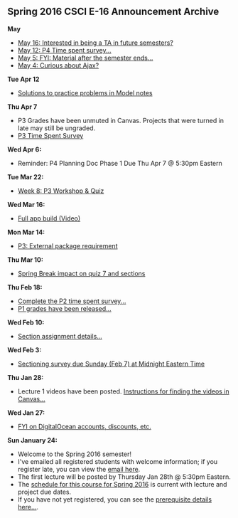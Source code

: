 ## Spring 2016 CSCI E-16 Announcement Archive

**May**
+ [May 16: Interested in being a TA in future semesters?](https://piazza.com/class/ij1mi6jtwxz1js?cid=247)
+ [May 12: P4 Time spent survey...](https://piazza.com/class/ij1mi6jtwxz1js?cid=244)
+ [May 5: FYI: Material after the semester ends...](https://piazza.com/class/ij1mi6jtwxz1js?cid=217)
+ [May 4: Curious about Ajax?](https://piazza.com/class/ij1mi6jtwxz1js?cid=214)

**Tue Apr 12**

+ [Solutions to practice problems in Model notes](https://piazza.com/class/ij1mi6jtwxz1js?cid=184)

**Thu Apr 7**

+ P3 Grades have been unmuted in Canvas. Projects that were turned in late may still be ungraded.
+ [P3 Time Spent Survey](https://piazza.com/class/ij1mi6jtwxz1js?cid=180)

**Wed Apr 6:**

+ Reminder: P4 Planning Doc Phase 1 Due Thu Apr 7 @ 5:30pm Eastern

**Tue Mar 22:**

* [Week 8: P3 Workshop & Quiz](https://piazza.com/class/ij1mi6jtwxz1js?cid=140)

**Wed Mar 16:**

* [Full app build (Video)](https://piazza.com/class/ij1mi6jtwxz1js?cid=135)

**Mon Mar 14:**

* [P3: External package requirement](https://piazza.com/class/ij1mi6jtwxz1js?cid=132)


**Thu Mar 10:**

* [Spring Break impact on quiz 7 and sections](https://piazza.com/class/ij1mi6jtwxz1js?cid=126)


**Thu Feb 18:**

+ [Complete the P2 time spent survey...](https://piazza.com/class/ij1mi6jtwxz1js?cid=81)
+ [P1 grades have been released...](https://piazza.com/class/ij1mi6jtwxz1js?cid=89)

**Wed Feb 10:**

+ [Section assignment details...](https://piazza.com/class/ij1mi6jtwxz1js?cid=51)


**Wed Feb 3:**

+ [Sectioning survey due Sunday (Feb 7) at Midnight Eastern Time](https://piazza.com/class/ij1mi6jtwxz1js?cid=23)

**Thu Jan 28:**

+ Lecture 1 videos have been posted. [Instructions for finding the videos in Canvas...](/Lecture_Videos)

**Wed Jan 27:**

+ <a href='https://piazza.com/class/ij1mi6jtwxz1js?cid=11'>FYI on DigitalOcean accounts, discounts, etc.</a>

**Sun January 24:**

+ Welcome to the Spring 2016 semester!
+ I've emailed all registered students with welcome information; if you register late, you can view the [email here](misc/spring2016-welcome-email.html).
+ The first lecture will be posted by Thursday Jan 28th @ 5:30pm Eastern.
+ The [schedule for this course for Spring 2016](/Spring_2016_Schedule) is current with lecture and project due dates.
+ If you have not yet registered, you can see the [prerequisite details here...](/Potential_Students).
